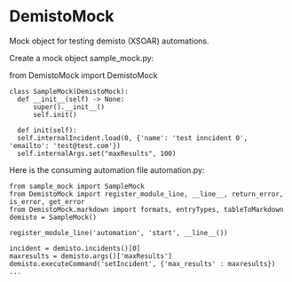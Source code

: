 # DemistoMock

Mock object for testing demisto (XSOAR) automations. 

Create a mock object sample_mock.py:

  from DemistoMock import DemistoMock
  
    class SampleMock(DemistoMock):
      def __init__(self) -> None:
          super().__init__()
          self.init()

      def init(self):
      self.internalIncident.load(0, {'name': 'test inncident 0', 'emailto': 'test@test.com'})
      self.internalArgs.set("maxResults", 100)

Here is the consuming automation file automation.py:

    from sample_mock import SampleMock
    from DemistoMock import register_module_line, __line__, return_error, is_error, get_error
    from DemistoMock.markdown import formats, entryTypes, tableToMarkdown
    demisto = SampleMock()
    
    register_module_line('automation', 'start', __line__())
    
    incident = demisto.incidents()[0]
    maxresults = demisto.args()['maxResults']
    demisto.executeCommand('setIncident', {'max_results' : maxresults})
    ...
  
